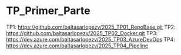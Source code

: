 # TP_Primer_Parte

TP1: https://github.com/baltasarlopezv/2025_TP01_RepoBase.git
TP2: https://github.com/baltasarlopezv/2025_TP02_Docker.git
TP3: https://dev.azure.com/baltasarlopezv/2025_TP03_AzureDevOps
TP4: https://dev.azure.com/baltasarlopezv/2025_TP04_Pipeline
